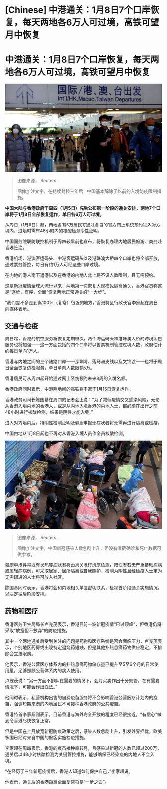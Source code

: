 # [Chinese] 中港通关：1月8日7个口岸恢复，每天两地各6万人可过境，高铁可望月中恢复

#  中港通关：1月8日7个口岸恢复，每天两地各6万人可过境，高铁可望月中恢复


![Travellers at Beijing Capital International Airport](_128145065_airline.jpg)

> 图像来源，  Reuters
>
> 图像加注文字，在持续封控三年后，中国基本解除了以前的入境防疫限制措施。

**中国大陆与香港政府于周四（1月5日）先后公布第一阶段的通关安排，两地7个口岸将于1月8日全部恢复运作，单日各6万人可过境。**

从周日（1月8日）起，两地各有5万居民可通过各自的官方网上系统预约进入对方境内，过境时需有48小时内的核酸检测阴性证明。

中国国务院联防联控机制于周四较早前也宣布，将恢复办理内地居民旅游、商务赴香港签注。

香港机场、港澳客运码头、中港客运码头以及港珠澳大桥四个口岸也将全部开放，通过票务管控，每日有约1万人可经这些口岸过境。

在内地的港人南下返港以及在香港的内地人北上将不设人数限制，且无需预约。

这是新冠疫情全球大流行以来，两地第一次恢复大规模免隔离通关，香港官员称这是“逐步、有序、全面”恢复两地正常通关的“一大步”。

“我们差不多走到离100%（复常）很近的地方，”香港特区行政长官李家超在周日向媒体表示。

##  交通与检疫

周日起，香港的航空服务将恢复定期班次，两个海运码头和港珠澳大桥的跨境金巴服务也将加强——这一方面包括的四个口岸将以售票机制管控过境人数，政府估计约每日单向1万人。

香港与内地之间的三个陆路口岸——深圳湾、落马洲支线以及文锦渡——也将于周日全面恢复边检服务，单日单向人数限额5万。

香港居民可从周四起开始通过网上系统预约未来8周的入境名额。

香港政府同时表示，中港两地间的高铁将不迟于1月15日恢复运作。

香港政务司司长陈国基在周四的记者会上说：“为了减低疫情交叉感染风险，无论从香港入境内地的香港人，或是从内地入境香港的内地人士，都必须在出行之前48小时进行核酸检测，结果是阴性才能入境。”

进入对方境内后，持阴性检测证明及健康申报无症状者将无需再进行隔离或检疫。

中国内地从1月8日起也不再对从香港入境人员作全员核酸检测。

![Patients lie on beds and stretchers in a hallway in the emergency department of a Shanghai hospital](_128199694_19d98390d0c3f38b86b196941edf5a28c92fd983.jpg)

> 图像来源，  Reuters
>
> 图像加注文字，中国新冠感染人数急剧上升，但没有准确确诊和死亡数据可供参考。

健康申报异常或有发热等症状者将由海关进行抗原检测，阳性者若无严重基础疾病或属轻症病例，可采取居家、居所隔离或自我照护，检测为阴性且经检疫人士定为无需跟进的人士将可放入社区。

陈国基同时表示，香港将会和内地相关单位密切联系，检视首阶段通关实施情况，以决定往后阶段安排。

##  药物和医疗

香港医务卫生局局长卢宠茂表示，香港目前一波新冠疫情“已过顶峰”，但香港仍将采取“放宽但不放弃”的防疫措施。

其中一个两地通关后受到关注的问题是药物和医疗系统是否会面临压力，卢宠茂表示，个别地区药房或出现特定退烧药短缺，但是其他扑热息痛药物供应稳定，不排除会立法限购。

他表示，香港公营医疗体系内的扑热息痛药物储存量已提升至5至6个月的日常使用量，足够照顾公营体系内的病人使用。

卢宠茂说：“另一方面不排队在需要的情况下，会对买卖作出十分规管，在有需要情况下，可能会作出立法。”

他同时表示，私营机构出售的自费疫苗服务将不会影响香港公营医疗计划内的疫苗，强调短期来港的内地居民不可接种香港政府的公共疫苗。

香港特首李家超则表示，目前香港与海外完全开放的程度已经很接近，“有信心”做到令香港尽快恢复正常。

但是中国在上月放宽新冠防疫政策之后，感染人数急剧上升，引发外界担忧，欧美多国已经对来自中国的旅客实施检疫措施。

李家超在周四表示，香港的疫苗接种率较高，且感染过新冠的人数已超过200万，通关后以48小时核酸检测为关键管控措施，能够确保已经染疫的内地人不会入境。

“在经历了三年新冠疫情后，香港人知道如何保护自己，”李家超说。

他表示，通关后的香港距离全面复常将是“一步之遥”。


